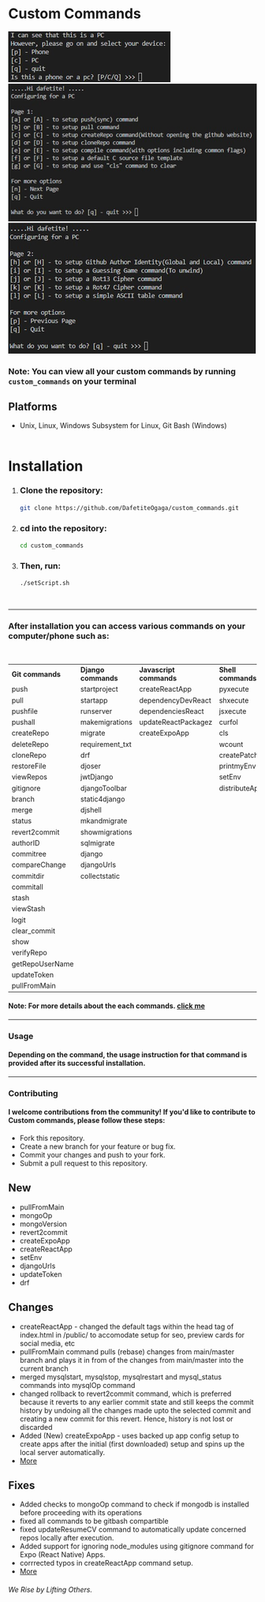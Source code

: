 # Custom Commands

![Device check Image](.intro.jpg)
![Main menu page 1](.main_menu.jpg)
![Main menu page 2](.main_menu2.jpg)

### Note: **You can view all your custom commands by running `custom_commands` on your terminal**

## Platforms
* Unix, Linux, Windows Subsystem for Linux, Git Bash (Windows)
<br><br>

# Installation

1. ### **Clone the repository:**
   ```bash
   git clone https://github.com/DafetiteOgaga/custom_commands.git
   ```
2. ### **cd into the repository:**
   ```bash
   cd custom_commands
   ```
3. ### **Then, run:**
   ```bash
   ./setScript.sh
   ```
<br>
<hr>

### **After installation you can access various commands on your computer/phone such as:**

<br>

<table>
  <tr>
    <td><strong>Git commands</strong></td>
    <td><strong>Django commands</strong></td>
    <td><strong>Javascript commands</strong></td>
    <td><strong>Shell commands</strong></td>
    <td><strong>MySQL commands</strong></td>
    <td><strong>Betty command</strong></td>
    <td><strong>Python commands</strong></td>
    <td><strong>C commands</strong></td>
    <td><strong>MongoDB commands</strong></td>
  </tr>
  <tr>
    <td>push</td>
    <td>startproject</td>
    <td>createReactApp</td>
    <td>pyxecute</td>
    <td>mysqlOp</td>
    <td>betty</td>
    <td>py3venv</td>
    <td>ctemp</td>
    <td>mongoOp</td>
  </tr>
  <tr>
    <td>pull</td>
    <td>startapp</td>
    <td>dependencyDevReact</td>
    <td>shxecute</td>
    <td>mysqlversion</td>
    <td></td>
    <td>pycodemore</td>
    <td>mycompile</td>
    <td>mongoVersion</td>
  </tr>
  <tr>
    <td>pushfile</td>
    <td>runserver</td>
    <td>dependenciesReact</td>
    <td>jsxecute</td>
    <td>mysqlshell</td>
    <td></td>
    <td>pycode</td>
    <td>myascii</td>
    <td></td>
  </tr>
  <tr>
    <td>pushall</td>
    <td>makemigrations</td>
    <td>updateReactPackagez</td>
    <td>curfol</td>
    <td></td>
    <td></td>
    <td>pycompile</td>
    <td>rot13</td>
    <td></td>
  </tr>
  <tr>
    <td>createRepo</td>
    <td>migrate</td>
    <td>createExpoApp</td>
    <td>cls</td>
    <td></td>
    <td></td>
    <td></td>
    <td>rot47</td>
    <td></td>
  </tr>
  <tr>
    <td>deleteRepo</td>
    <td>requirement_txt</td>
    <td></td>
    <td>wcount</td>
    <td></td>
    <td></td>
    <td></td>
    <td>guessGame</td>
    <td></td>
  </tr>
  <tr>
    <td>cloneRepo</td>
    <td>drf</td>
    <td></td>
    <td>createPatch</td>
    <td></td>
    <td></td>
    <td></td>
    <td></td>
    <td></td>
  </tr>
  <tr>
    <td>restoreFile</td>
    <td>djoser</td>
    <td></td>
    <td>printmyEnv</td>
    <td></td>
    <td></td>
    <td></td>
    <td></td>
    <td></td>
  </tr>
  <tr>
    <td>viewRepos</td>
    <td>jwtDjango</td>
    <td></td>
    <td>setEnv</td>
    <td></td>
    <td></td>
    <td></td>
    <td></td>
    <td></td>
  </tr>
  <tr>
    <td>gitignore</td>
    <td>djangoToolbar</td>
    <td></td>
    <td>distributeApk</td>
    <td></td>
    <td></td>
    <td></td>
    <td></td>
    <td></td>
  </tr>
  <tr>
    <td>branch</td>
    <td>static4django</td>
    <td></td>
    <td></td>
    <td></td>
    <td></td>
    <td></td>
    <td></td>
    <td></td>
  </tr>
  <tr>
    <td>merge</td>
    <td>djshell</td>
    <td></td>
    <td></td>
    <td></td>
    <td></td>
    <td></td>
    <td></td>
    <td></td>
  </tr>
  <tr>
    <td>status</td>
    <td>mkandmigrate</td>
    <td></td>
    <td></td>
    <td></td>
    <td></td>
    <td></td>
    <td></td>
    <td></td>
  </tr>
  <tr>
    <td>revert2commit</td>
    <td>showmigrations</td>
    <td></td>
    <td></td>
    <td></td>
    <td></td>
    <td></td>
    <td></td>
    <td></td>
  </tr>
  <tr>
    <td>authorID</td>
    <td>sqlmigrate</td>
    <td></td>
    <td></td>
    <td></td>
    <td></td>
    <td></td>
    <td></td>
    <td></td>
  </tr>
  <tr>
    <td>commitree</td>
    <td>django</td>
    <td></td>
    <td></td>
    <td></td>
    <td></td>
    <td></td>
    <td></td>
    <td></td>
  </tr>
  <tr>
    <td>compareChange</td>
    <td>djangoUrls</td>
    <td></td>
    <td></td>
    <td></td>
    <td></td>
    <td></td>
    <td></td>
    <td></td>
  </tr>
  <tr>
    <td>commitdir</td>
    <td>collectstatic</td>
    <td></td>
    <td></td>
    <td></td>
    <td></td>
    <td></td>
    <td></td>
    <td></td>
  </tr>
  <tr>
    <td>commitall</td>
    <td></td>
    <td></td>
    <td></td>
    <td></td>
    <td></td>
    <td></td>
    <td></td>
    <td></td>
  </tr>
  <tr>
    <td>stash</td>
    <td></td>
    <td></td>
    <td></td>
    <td></td>
    <td></td>
    <td></td>
    <td></td>
    <td></td>
  </tr>
  <tr>
    <td>viewStash</td>
    <td></td>
    <td></td>
    <td></td>
    <td></td>
    <td></td>
    <td></td>
    <td></td>
    <td></td>
  </tr>
  <tr>
    <td>logit</td>
    <td></td>
    <td></td>
    <td></td>
    <td></td>
    <td></td>
    <td></td>
    <td></td>
    <td></td>
  </tr>
  <tr>
    <td>clear_commit</td>
    <td></td>
    <td></td>
    <td></td>
    <td></td>
    <td></td>
    <td></td>
    <td></td>
    <td></td>
  </tr>
  <tr>
    <td>show</td>
    <td></td>
    <td></td>
    <td></td>
    <td></td>
    <td></td>
    <td></td>
    <td></td>
    <td></td>
  </tr>
  <tr>
    <td>verifyRepo</td>
    <td></td>
    <td></td>
    <td></td>
    <td></td>
    <td></td>
    <td></td>
    <td></td>
    <td></td>
  </tr>
  <tr>
    <td>getRepoUserName</td>
    <td></td>
    <td></td>
    <td></td>
    <td></td>
    <td></td>
    <td></td>
    <td></td>
    <td></td>
  </tr>
  <tr>
    <td>updateToken</td>
    <td></td>
    <td></td>
    <td></td>
    <td></td>
    <td></td>
    <td></td>
    <td></td>
    <td></td>
  </tr>
  <tr>
    <td>pullFromMain</td>
    <td></td>
    <td></td>
    <td></td>
    <td></td>
    <td></td>
    <td></td>
    <td></td>
    <td></td>
  </tr>

</table>

#### Note: For more details about the each commands. [click me](https://github.com/DafetiteOgaga/custom_commands/blob/master/commands.md)

<hr>

### Usage

#### Depending on the command, the usage instruction for that command is provided after its successful installation.
<hr>

### Contributing
#### I welcome contributions from the community! If you'd like to contribute to Custom commands, please follow these steps:

- Fork this repository.
- Create a new branch for your feature or bug fix.
- Commit your changes and push to your fork.
- Submit a pull request to this repository.

## New
  - pullFromMain
  - mongoOp
  - mongoVersion
  - revert2commit
  - createExpoApp
  - createReactApp
  - setEnv
  - djangoUrls
  - updateToken
  - drf

## Changes
  - createReactApp - changed the default tags within the head tag of index.html in /public/ to accomodate setup for seo, preview cards for social media, etc
  - pullFromMain command pulls (rebase) changes from main/master branch and plays it in from of the changes from main/master into the current branch
  - merged mysqlstart, mysqlstop, mysqlrestart and mysql_status commands
   into mysqlOp command
  - changed rollback to revert2commit command, which is preferred because
   it reverts to any earlier commit state and still keeps the commit history by undoing all the changes made upto the selected commit and
   creating a new commit for this revert. Hence, history is not lost or
   discarded
  - Added (New) createExpoApp - uses backed up app config setup to create apps after the initial (first downloaded) setup and spins up the local server automatically.
  - [More](https://github.com/DafetiteOgaga/custom_commands/blob/master/changes.md)


## Fixes
  - Added checks to mongoOp command to check if mongodb is installed before proceeding with its operations
  - fixed all commands to be gitbash compartible
  - fixed updateResumeCV command to automatically update concerned repos locally after execution.
  - Added support for ignoring node_modules using gitignore command for Expo (React Native) Apps.
  - corrrected typos in createReactApp command setup.
  - [More](https://github.com/DafetiteOgaga/custom_commands/blob/master/fixes.md)




###### *We Rise by Lifting Others.*

